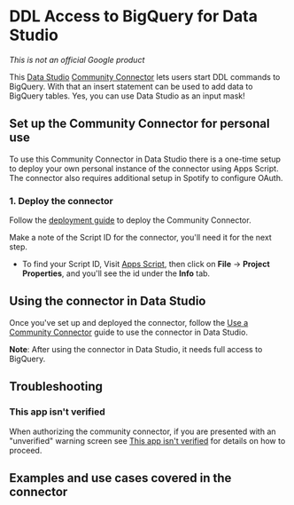 # DDL Access to BigQuery for Data Studio

*This is not an official Google product*

This [Data Studio] [Community Connector] lets users start DDL commands to BigQuery. With that an insert statement can be used to add data to BigQuery tables. Yes, you can use Data Studio as an input mask!


## Set up the Community Connector for personal use

To use this Community Connector in Data Studio there is a one-time setup to
deploy your own personal instance of the connector using Apps Script. The
connector also requires additional setup in Spotify to configure OAuth.

### 1. Deploy the connector

Follow the [deployment guide] to deploy the Community Connector.

Make a note of the Script ID for the connector, you'll need it for the next
step.

- To find your Script ID, Visit [Apps Script], then click on
  **File** -> **Project Properties**, and you'll see the id under the **Info**
  tab.



## Using the connector in Data Studio

Once you've set up and deployed the connector, follow the
[Use a Community Connector] guide to use the connector in Data Studio.

**Note**: After using the connector in Data Studio, it needs full access to BigQuery.

## Troubleshooting

### This app isn't verified

When authorizing the community connector, if you are presented with an
"unverified" warning screen see [This app isn't verified] for details on how to
proceed.

## Examples and use cases covered in the connector



[Data Studio]: https://datastudio.google.com
[Community Connector]: https://developers.google.com/datastudio/connector
[screenshot]: ./Spotify.png?raw=true
[deployment guide]: ../deploy.md

[deployment guide]: ../deploy.md
[Apps Script]: https://script.google.com
[Use a Community Connector]: https://developers.google.com/datastudio/connector/use
[revoke access]: https://support.google.com/datastudio/answer/9053467
[connector list]: https://datastudio.google.com/c/datasources/create
[creating a new data source]: https://support.google.com/datastudio/answer/6300774
[This app isn't verified]: ../verification.md
